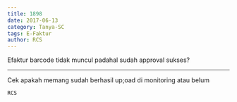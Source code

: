 ```yaml
---
title: 1898
date: 2017-06-13
category: Tanya-SC
tags: E-Faktur
author: RCS
---
```


Efaktur barcode tidak muncul padahal sudah approval sukses?

---

Cek apakah memang sudah berhasil up;oad di monitoring atau belum

`RCS`
